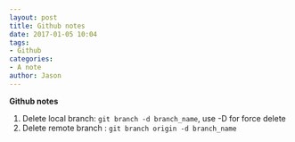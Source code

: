```yaml
---
layout: post
title: Github notes
date: 2017-01-05 10:04
tags:
- Github
categories:
- A note
author: Jason
---
```

**Github notes**

1. Delete local branch: `git branch -d branch_name`, use -D for force delete
2. Delete remote branch : `git branch origin -d branch_name`
